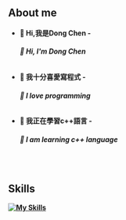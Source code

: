 ## About me
- <b>👋 Hi,我是Dong Chen<b>
-<h6>👋 Hi, I'm Dong Chen<h6/>

- <b>👀 我十分喜愛寫程式<b>
-<h6>👀 I love programming<h6/>

- <b>🌱 我正在學習c++語言<b>
 -<h6>🌱 I am learning c++ language<h6/>

<br>
 
## Skills
 
[![My Skills](https://skillicons.dev/icons?i=vscode,visualstudio,py,js,html,css,arduino,c,discord,bots,firebase,flask,django,figma,postman,replit,github,jquery,bootstrap,nodejs&perline=5)](https://skillicons.dev)
